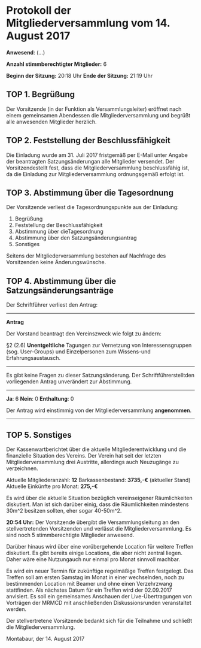 Protokoll der Mitgliederversammlung vom 14. August 2017
===========================================================

**Anwesend**: (...)

**Anzahl stimmberechtigter Mitglieder:** 6

**Beginn der Sitzung:** 20:18 Uhr
**Ende der Sitzung:** 21:19 Uhr

## TOP 1. Begrüßung
Der Vorsitzende (in der Funktion als Versammlungsleiter) eröffnet nach einem gemeinsamen Abendessen die Mitgliederversammlung und begrüßt alle anwesenden Mitglieder herzlich.

## TOP 2. Feststellung der Beschlussfähigkeit
Die Einladung wurde am 31. Juli 2017 fristgemäß per E-Mail unter Angabe der beantragten Satzungsänderungan alle Mitglieder versendet. Der Vorsitzendestellt fest, dass die Mitgliederversammlung beschlussfähig ist, da die Einladung zur Mitgliederversammlung ordnungsgemäß erfolgt ist.

## TOP 3. Abstimmung über die Tagesordnung
Der Vorsitzende verliest die Tagesordnungspunkte aus der Einladung:

 1. Begrüßung
 2. Feststellung der Beschlussfähigkeit
 3. Abstimmung über dieTagesordnung
 4. Abstimmung über den Satzungsänderungsantrag
 5. Sonstiges

Seitens der Mitgliederversammlung bestehen auf Nachfrage des Vorsitzenden keine Änderungswünsche.

## TOP 4. Abstimmung über die Satzungsänderungsanträge
Der Schriftführer verliest den Antrag:

___
**Antrag**


Der Vorstand beantragt den Vereinszweck wie folgt zu ändern:

§2 (2.6) **Unentgeltliche** Tagungen zur Vernetzung von Interessensgruppen (sog. User-Groups) und Einzelpersonen zum Wissens-und Erfahrungsaustausch.

___

Es gibt keine Fragen zu dieser Satzungsänderung.
Der Schriftführerstelltden vorliegenden Antrag unverändert zur Abstimmung.

___
**Ja**: 6
**Nein**: 0
**Enthaltung**: 0

Der Antrag wird einstimmig von der Mitgliederversammlung **angenommen**.

___


## TOP 5. Sonstiges
Der Kassenwartberichtet über die aktuelle Mitgliederentwicklung und die finanzielle Situation des Vereins.
Der Verein hat seit der letzten Mitgliederversammlung drei Austritte, allerdings auch Neuzugänge zu verzeichnen.

Aktuelle Mitgliederanzahl: **12**
Barkassenbestand: **3735,-€** (aktueller Stand)
Aktuelle Einkünfte pro Monat: **275,-€**

Es wird über die aktuelle Situation bezüglich vereinseigener Räumlichkeiten diskutiert. Man ist sich darüber einig, dass die Räumlichkeiten mindestens 30m^2 besitzen sollten, eher sogar 40-50m^2.

**20:54  Uhr:** Der Vorsitzende übergibt die Versammlungsleitung an den stellvertretenden Vorsitzenden und verlässt die Mitgliederversammlung. Es sind noch 5 stimmberechtigte Mitglieder anwesend.

Darüber hinaus wird über eine vorübergehende Location für weitere Treffen diskutiert. Es gibt bereits einige Locations, die aber nicht zentral liegen. Daher wäre eine Nutzungauch nur einmal pro Monat sinnvoll machbar.

Es wird ein neuer Termin für zukünftige regelmäßige Treffen festgelegt. Das Treffen soll am ersten Samstag im Monat in einer wechselnden, noch zu bestimmenden Location mit Beamer und ohne einen Verzehrzwang stattfinden.
Als nächstes Datum für ein Treffen wird der 02.09.2017 anvisiert. Es soll ein gemeinsames Anschauen der Live-Übertragungen von Vorträgen der MRMCD mit anschließenden Diskussionsrunden veranstaltet werden.

Der stellvertretene Vorsitzende bedankt sich für die Teilnahme und schließt die Mitgliederversammlung.



Montabaur, der 14. August 2017
